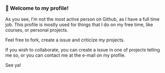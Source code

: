 ### 🦆 Welcome to my profile!

As you see, I'm not the most active person on Github, as I have a full time job.
This profile is mostly used for things that I do on my free time, like courses, or personal projects.

Feel free to fork, create a issue and criticize my projects. 

If you wish to collaborate, you can create a issue in one of projects telling me so, or you can contact me at the e-mail on my profile.

See ya!
